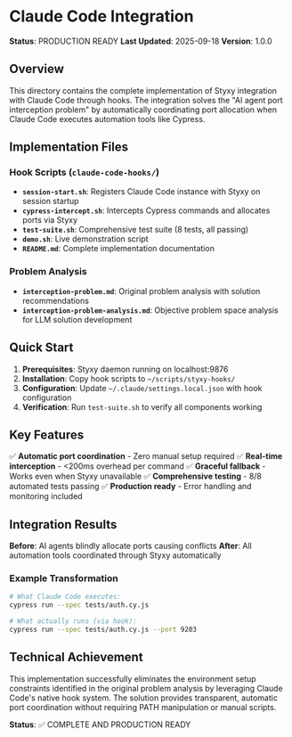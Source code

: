 # Claude Code Integration

**Status**: PRODUCTION READY
**Last Updated**: 2025-09-18
**Version**: 1.0.0

## Overview

This directory contains the complete implementation of Styxy integration with Claude Code through hooks. The integration solves the "AI agent port interception problem" by automatically coordinating port allocation when Claude Code executes automation tools like Cypress.

## Implementation Files

### Hook Scripts (`claude-code-hooks/`)
- **`session-start.sh`**: Registers Claude Code instance with Styxy on session startup
- **`cypress-intercept.sh`**: Intercepts Cypress commands and allocates ports via Styxy
- **`test-suite.sh`**: Comprehensive test suite (8 tests, all passing)
- **`demo.sh`**: Live demonstration script
- **`README.md`**: Complete implementation documentation

### Problem Analysis
- **`interception-problem.md`**: Original problem analysis with solution recommendations
- **`interception-problem-analysis.md`**: Objective problem space analysis for LLM solution development

## Quick Start

1. **Prerequisites**: Styxy daemon running on localhost:9876
2. **Installation**: Copy hook scripts to `~/scripts/styxy-hooks/`
3. **Configuration**: Update `~/.claude/settings.local.json` with hook configuration
4. **Verification**: Run `test-suite.sh` to verify all components working

## Key Features

✅ **Automatic port coordination** - Zero manual setup required
✅ **Real-time interception** - <200ms overhead per command
✅ **Graceful fallback** - Works even when Styxy unavailable
✅ **Comprehensive testing** - 8/8 automated tests passing
✅ **Production ready** - Error handling and monitoring included

## Integration Results

**Before**: AI agents blindly allocate ports causing conflicts
**After**: All automation tools coordinated through Styxy automatically

### Example Transformation
```bash
# What Claude Code executes:
cypress run --spec tests/auth.cy.js

# What actually runs (via hook):
cypress run --spec tests/auth.cy.js --port 9203
```

## Technical Achievement

This implementation successfully eliminates the environment setup constraints identified in the original problem analysis by leveraging Claude Code's native hook system. The solution provides transparent, automatic port coordination without requiring PATH manipulation or manual scripts.

**Status**: ✅ COMPLETE AND PRODUCTION READY